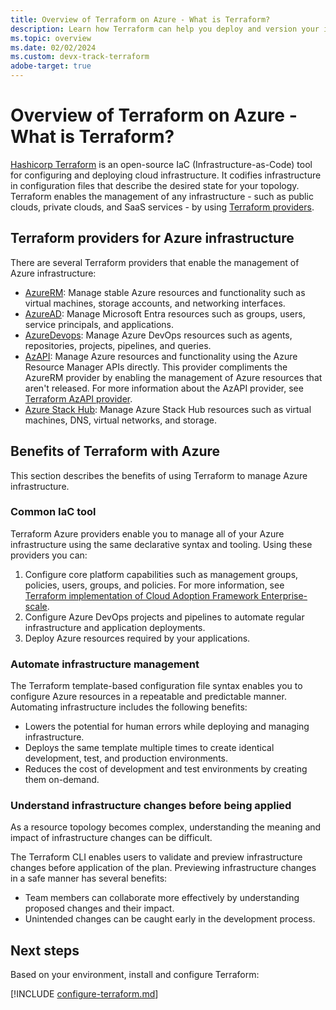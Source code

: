 ```yaml
---
title: Overview of Terraform on Azure - What is Terraform?
description: Learn how Terraform can help you deploy and version your infrastructure on Azure.
ms.topic: overview
ms.date: 02/02/2024
ms.custom: devx-track-terraform
adobe-target: true
---
```


# Overview of Terraform on Azure - What is Terraform?

[Hashicorp Terraform](https://www.terraform.io/) is an open-source IaC (Infrastructure-as-Code) tool for configuring and deploying cloud infrastructure. It codifies infrastructure in configuration files that describe the desired state for your topology. Terraform enables the management of any infrastructure - such as public clouds, private clouds, and SaaS services - by using [Terraform providers](https://www.terraform.io/language/providers).  

## Terraform providers for Azure infrastructure

There are several Terraform providers that enable the management of Azure infrastructure:

- [AzureRM](https://registry.terraform.io/providers/hashicorp/azurerm/latest/docs): Manage stable Azure resources and functionality such as virtual machines, storage accounts, and networking interfaces.
- [AzureAD](https://registry.terraform.io/providers/hashicorp/azuread/latest/docs): Manage Microsoft Entra resources such as groups, users, service principals, and applications.
- [AzureDevops](https://registry.terraform.io/providers/microsoft/azuredevops/latest/docs): Manage Azure DevOps resources such as agents, repositories, projects, pipelines, and queries.
- [AzAPI](https://registry.terraform.io/providers/Azure/azapi/latest/docs): Manage Azure resources and functionality using the Azure Resource Manager APIs directly. This provider compliments the AzureRM provider by enabling the management of Azure resources that aren't released. For more information about the AzAPI provider, see [Terraform AzAPI provider](overview-azapi-provider.md).
- [Azure Stack Hub](https://registry.terraform.io/providers/hashicorp/azurestack/latest/docs): Manage Azure Stack Hub resources such as virtual machines, DNS, virtual networks, and storage.

## Benefits of Terraform with Azure

This section describes the benefits of using Terraform to manage Azure infrastructure.

### Common IaC tool

Terraform Azure providers enable you to manage all of your Azure infrastructure using the same declarative syntax and tooling. Using these providers you can:

1. Configure core platform capabilities such as management groups, policies, users, groups, and policies. For more information, see [Terraform implementation of Cloud Adoption Framework Enterprise-scale](https://github.com/Azure/terraform-azurerm-caf-enterprise-scale#readme).
1. Configure Azure DevOps projects and pipelines to automate regular infrastructure and application deployments.
1. Deploy Azure resources required by your applications.

### Automate infrastructure management

The Terraform template-based configuration file syntax enables you to configure Azure resources in a repeatable and predictable manner. Automating infrastructure includes the following benefits:

- Lowers the potential for human errors while deploying and managing infrastructure.
- Deploys the same template multiple times to create identical development, test, and production environments.
- Reduces the cost of development and test environments by creating them on-demand.

### Understand infrastructure changes before being applied

As a resource topology becomes complex, understanding the meaning and impact of infrastructure changes can be difficult.

The Terraform CLI enables users to validate and preview infrastructure changes before application of the plan. Previewing infrastructure changes in a safe manner has several benefits:

- Team members can collaborate more effectively by understanding proposed changes and their impact.
- Unintended changes can be caught early in the development process.

## Next steps

Based on your environment, install and configure Terraform:

[!INCLUDE [configure-terraform.md](includes/configure-terraform.md)]
